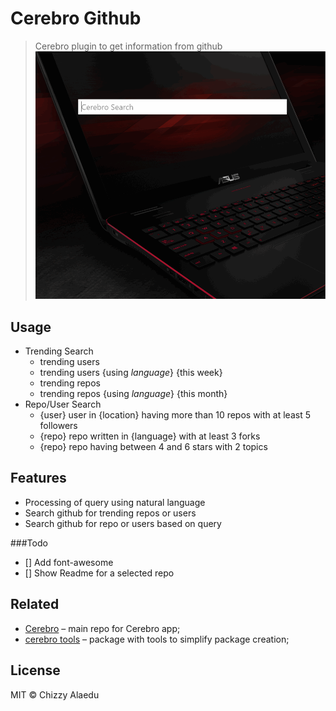 # Cerebro Github

> Cerebro plugin to get information from github
![](demo.gif)

## Usage

* Trending Search
    - trending users
    - trending users {using *language*} {this week}
    - trending repos
    - trending repos {using *language*} {this month}
* Repo/User Search
    - {user} user in {location} having more than 10 repos with at least 5 followers
    - {repo} repo written in {language} with at least 3 forks
    - {repo} repo having between 4 and 6 stars with 2 topics


## Features

* Processing of query using natural language
* Search github for trending repos or users
* Search github for repo or users based on query

###Todo

- [] Add font-awesome
- [] Show Readme for a selected repo

## Related

* [Cerebro](http://github.com/KELiON/cerebro) – main repo for Cerebro app;
* [cerebro tools](http://github.com/KELiON/cerebro-tools) – package with tools to simplify package creation;

## License

MIT © Chizzy Alaedu
